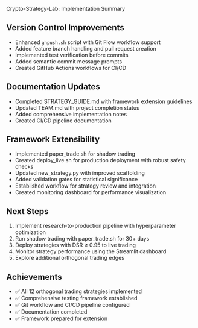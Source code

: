 Crypto-Strategy-Lab: Implementation Summary

## Version Control Improvements

- Enhanced `ghpush.sh` script with Git Flow workflow support
- Added feature branch handling and pull request creation
- Implemented test verification before commits
- Added semantic commit message prompts
- Created GitHub Actions workflows for CI/CD

## Documentation Updates

- Completed STRATEGY_GUIDE.md with framework extension guidelines
- Updated TEAM.md with project completion status
- Added comprehensive implementation notes
- Created CI/CD pipeline documentation

## Framework Extensibility

- Implemented paper_trade.sh for shadow trading
- Created deploy_live.sh for production deployment with robust safety checks
- Updated new_strategy.py with improved scaffolding
- Added validation gates for statistical significance
- Established workflow for strategy review and integration
- Created monitoring dashboard for performance visualization

## Next Steps

1. Implement research-to-production pipeline with hyperparameter optimization
2. Run shadow trading with paper_trade.sh for 30+ days
3. Deploy strategies with DSR ≥ 0.95 to live trading
4. Monitor strategy performance using the Streamlit dashboard
5. Explore additional orthogonal trading edges

## Achievements

- ✅ All 12 orthogonal trading strategies implemented
- ✅ Comprehensive testing framework established
- ✅ Git workflow and CI/CD pipeline configured
- ✅ Documentation completed
- ✅ Framework prepared for extension
